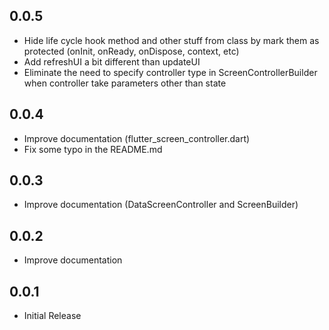## 0.0.5

- Hide life cycle hook method and other stuff from class by mark them as protected (onInit, onReady, onDispose, context, etc)
- Add refreshUI a bit different than updateUI
- Eliminate the need to specify controller type in ScreenControllerBuilder when controller take parameters other than state

## 0.0.4

- Improve documentation (flutter_screen_controller.dart)
- Fix some typo in the README.md

## 0.0.3

- Improve documentation (DataScreenController and ScreenBuilder)

## 0.0.2

- Improve documentation

## 0.0.1

- Initial Release
